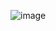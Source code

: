 ![image](https://github.com/ahmedprgice/headphone-website/assets/156314858/0d441a62-150c-43e8-8082-be01109003d4)
